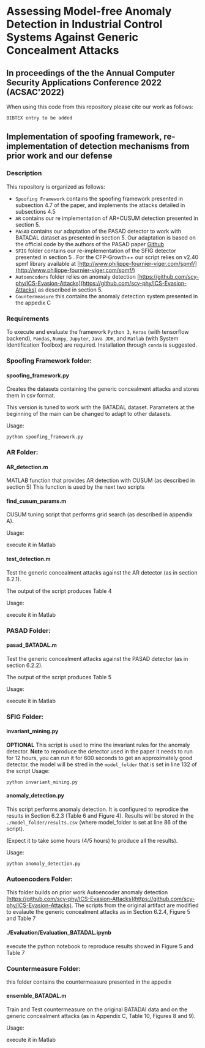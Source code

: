 Assessing Model-free Anomaly Detection in Industrial Control Systems Against Generic Concealment Attacks
=======

## In proceedings of the the Annual Computer Security Applications Conference 2022 (ACSAC'2022)

When using this code from this repository please cite our work as follows:
```
BIBTEX entry to be added
``` 
 
## Implementation of spoofing framework, re-implementation of detection mechanisms from prior work and our defense
  
### Description
  
 This repository is organized as follows:

  * `Spoofing Framework` contains the spoofing framework presented in subsection 4.7 of the paper, and implements the attacks detailed in subsections 4.5
  * `AR` contains our re implementation of AR+CUSUM detection presented in section 5.
  * `PASAD` contains our adaptation of the PASAD detector to work with BATADAL dataset as presented in section 5. Our adaptation is based on the official code by the authors of the PASAD paper [Github](https://github.com/mikeliturbe/pasad) 
  * `SFIG` folder contains our re-implementation of the SFIG detector presented in section 5 . For the CFP-Growth++  our script relies on v2.40 spmf library available at [http://www.philippe-fournier-viger.com/spmf/](http://www.philippe-fournier-viger.com/spmf/)
  * `Autoencoders` folder relies on anomaly detection [https://github.com/scy-phy/ICS-Evasion-Attacks](https://github.com/scy-phy/ICS-Evasion-Attacks) as described in section 5.
  * `Countermeasure` this contains the anomaly detection system presented in the appedix C

### Requirements

To execute and evaluate the framework `Python 3`, `Keras` (with tensorflow backend), `Pandas`, `Numpy`, `Jupyter`, `Java JDK`, and `Matlab` (with System Identification Toolbox) are required. Installation through `conda` is suggested.


### Spoofing Framework folder:

#### spoofing_framework.py

Creates the datasets containing the generic concealment attacks and stores them in csv format.

This version is tuned to work with the BATADAL dataset.
Parameters at the beginning of the main can be changed to adapt to other datasets.

Usage:

`python spoofing_framework.py`

### AR Folder:

#### AR_detection.m

MATLAB function that provides AR detection with CUSUM (as described in section 5)
This function is used by the next two scripts

#### find_cusum_params.m

CUSUM tuning script that performs grid search (as described in appendix A).

Usage:

execute it in Matlab

#### test_detection.m

Test the generic concealment attacks against the AR detector (as in section 6.2.1).

The output of the script produces Table 4

Usage:

execute it in Matlab

### PASAD Folder:

#### pasad_BATADAL.m

Test the generic concealment attacks against the PASAD detector (as in section 6.2.2).

The output of the script produces Table 5

Usage:

execute it in Matlab

### SFIG Folder:

#### invariant_mining.py
**OPTIONAL**
This script is used to mine the invariant rules for the anomaly detector. 
**Note** to reproduce the detector used in the paper it needs to run for 12 hours, you can run it for 600 seconds to get an approximately good detector.
the model will be stred in the `model_folder` that is set in line 132 of the script
Usage:

`python invariant_mining.py`


#### anomaly_detection.py
This script performs anomaly detection. It is configured to reprodice the results in Section 6.2.3 (Table 6 and Figure 4).
Results will be stored in the `./model_folder/results.csv` (where model_folder is set at line 86 of the script).

(Expect it to take some hours (4/5 hours) to produce all the results).

Usage:

`python anomaly_detection.py`


### Autoencoders Folder:

This folder builds on prior work Autoencoder anomaly detection [https://github.com/scy-phy/ICS-Evasion-Attacks](https://github.com/scy-phy/ICS-Evasion-Attacks).
The scripts from the original artifact are modified to evalaute the generic concealment attacks as in Section 6.2.4, Figure 5 and Table 7

#### ./Evaluation/Evaluation_BATADAL.ipynb

execute the python notebook to reproduce results showed in Figure 5 and Table 7


### Countermeasure Folder:

this folder contains the countermeasure presented in the appedix

#### ensemble_BATADAL.m

Train and Test countermeasure on the original BATADAl data and on the generic concealment attacks (as in Appendix C, Table 10, Figures 8 and 9).

Usage:

execute it in Matlab
